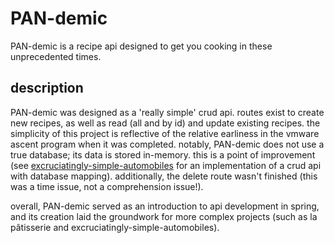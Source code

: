 # PAN-demic
PAN-demic is a recipe api designed to get you cooking in these unprecedented times.

## description
PAN-demic was designed as a 'really simple' crud api. routes exist to create new recipes, as well as read (all and by id) and update existing recipes. the simplicity of this project is reflective of the relative earliness in the vmware ascent program when it was completed. notably, PAN-demic does not use a true database; its data is stored in-memory. this is a point of improvement (see [excruciatingly-simple-automobiles](https://github.com/rosemaling/excruciatingly-simple-automobiles) for an implementation of a crud api with database mapping). additionally, the delete route wasn't finished (this was a time issue, not a comprehension issue!). 

overall, PAN-demic served as an introduction to api development in spring, and its creation laid the groundwork for more complex projects (such as la pâtisserie and excruciatingly-simple-automobiles). 
